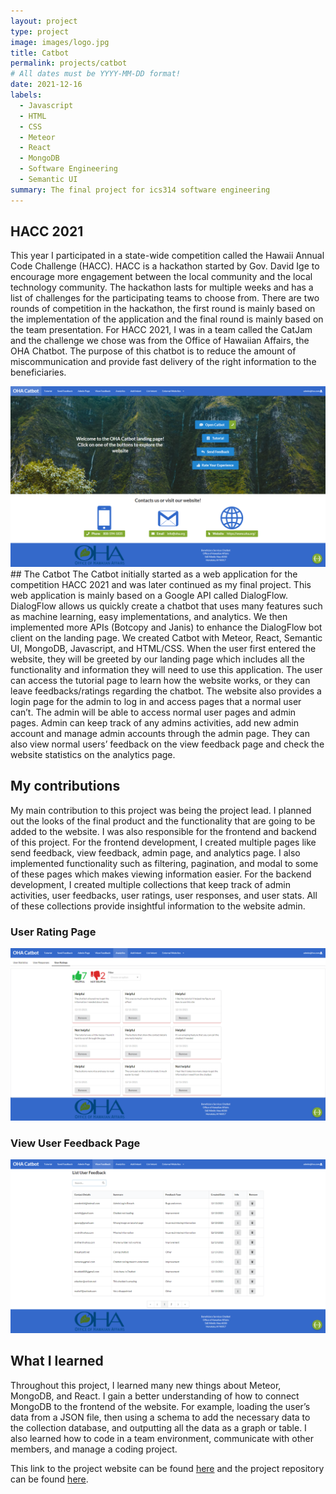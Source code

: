 ```yaml
---
layout: project
type: project
image: images/logo.jpg
title: Catbot
permalink: projects/catbot
# All dates must be YYYY-MM-DD format!
date: 2021-12-16
labels:
  - Javascript
  - HTML
  - CSS
  - Meteor
  - React
  - MongoDB
  - Software Engineering
  - Semantic UI
summary: The final project for ics314 software engineering
---
```

## HACC 2021
This year I participated in a state-wide competition called the Hawaii Annual Code Challenge (HACC). HACC is a hackathon started by Gov. David Ige to encourage more engagement between the local community and the local technology community. The hackathon lasts for multiple weeks and has a list of challenges for the participating teams to choose from. There are two rounds of competition in the hackathon, the first round is mainly based on the implementation of the application and the final round is mainly based on the team presentation.
For HACC 2021, I was in a team called the CatJam and the challenge we chose was from the Office of Hawaiian Affairs, the OHA Chatbot. The purpose of this chatbot is to reduce the amount of miscommunication and provide fast delivery of the right information to the beneficiaries. 

<img class="ui image" src="../images/landing-page.jpg">
## The Catbot
The Catbot initially started as a web application for the competition HACC 2021 and was later continued as my final project. This web application is mainly based on a Google API called DialogFlow. DialogFlow allows us quickly create a chatbot that uses many features such as machine learning, easy implementations, and analytics. We then implemented more APIs (Botcopy and Janis) to enhance the DialogFlow bot client on the landing page. We created Catbot with Meteor, React, Semantic UI,  MongoDB, Javascript, and HTML/CSS.  When the user first entered the website, they will be greeted by our landing page which includes all the functionality and information they will need to use this application. The user can access the tutorial page to learn how the website works, or they can leave feedbacks/ratings regarding the chatbot. The website also provides a login page for the admin to log in and access pages that a normal user can’t. The admin will be able to access normal user pages and admin pages. Admin can keep track of any admins activities, add new admin account and manage admin accounts through the admin page. They can also view normal users’ feedback on the view feedback page and check the website statistics on the analytics page. 

## My contributions
My main contribution to this project was being the project lead. I planned out the looks of the final product and the functionality that are going to be added to the website. I was also responsible for the frontend and backend of this project. For the frontend development, I created multiple pages like send feedback, view feedback, admin page, and analytics page. I also implemented functionality such as filtering, pagination, and modal to some of these pages which makes viewing information easier. For the backend development, I created multiple collections that keep track of admin activities, user feedbacks, user ratings, user responses, and user stats. All of these collections provide insightful information to the website admin. 
### User Rating Page
<img class="ui image" src="../images/user-ratings.jpg">

### View User Feedback Page
<img class="ui image" src="../images/view-feedback.jpg">

## What I learned
Throughout this project, I learned many new things about Meteor, MongoDB, and React. I gain a better understanding of how to connect MongoDB to the frontend of the website. For example, loading the user’s data from a JSON file, then using a schema to add the necessary data to the collection database, and outputting all the data as a graph or table. I also learned how to code in a team environment, communicate with other members, and manage a coding project.

This link to the project website can be found [here](https://catjams.github.io/) and the project repository can be found [here](https://github.com/catjams/catbot).
